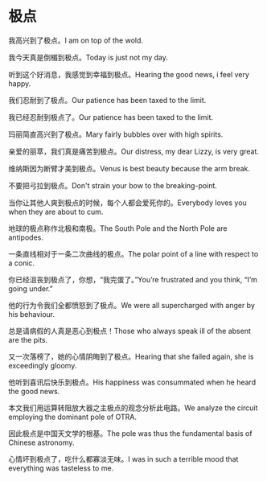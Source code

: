 # 极点

<p><span class="chinese">我高兴到了极点。</span><span class="english">I am on top of the wold.</span></p>

<p><span class="chinese">我今天真是倒楣到极点。</span><span class="english">Today is just not my day.</span></p>

<p><span class="chinese">听到这个好消息，我感觉到幸福到极点。</span><span class="english">Hearing the good news, i feel very happy.</span></p>

<p><span class="chinese">我们忍耐到了极点。</span><span class="english">Our patience has been taxed to the limit.</span></p>

<p><span class="chinese">我已经忍耐到极点了。</span><span class="english">Our patience has been taxed to the limit.</span></p>

<p><span class="chinese">玛丽简直高兴到了极点。</span><span class="english">Mary fairly bubbles over with high spirits.</span></p>

<p><span class="chinese">亲爱的丽萃，我们真是痛苦到极点。</span><span class="english">Our distress, my dear Lizzy, is very great.</span></p>

<p><span class="chinese">维纳斯因为断臂才美到极点。</span><span class="english">Venus is best beauty because the arm break.</span></p>

<p><span class="chinese">不要把弓拉到极点。</span><span class="english">Don't strain your bow to the breaking-point.</span></p>

<p><span class="chinese">当你让其他人爽到极点的时候，每个人都会爱死你的。</span><span class="english">Everybody loves you when they are about to cum.</span></p>

<p><span class="chinese">地球的极点称作北极和南极。</span><span class="english">The South Pole and the North Pole are antipodes.</span></p>

<p><span class="chinese">一条直线相对于一条二次曲线的极点。</span><span class="english">The polar point of a line with respect to a conic.</span></p>

<p><span class="chinese">你已经沮丧到极点了，你想，“我完蛋了。”</span><span class="english">You’re frustrated and you think, “I’m going under.”</span></p>

<p><span class="chinese">他的行为令我们全都愤怒到了极点。</span><span class="english">We were all supercharged with anger by his behaviour.</span></p>

<p><span class="chinese">总是请病假的人真是恶心到极点！</span><span class="english">Those who always speak ill of the absent are the pits.</span></p>

<p><span class="chinese">又一次落榜了，她的心情阴晦到了极点。</span><span class="english">Hearing that she failed again, she is exceedingly gloomy.</span></p>

<p><span class="chinese">他听到喜讯后快乐到极点。</span><span class="english">His happiness was consummated when he heard the good news.</span></p>

<p><span class="chinese">本文我们用运算转阻放大器之主极点的观念分析此电路。</span><span class="english">We analyze the circuit employing the dominant pole of OTRA.</span></p>

<p><span class="chinese">因此极点是中国天文学的根基。</span><span class="english">The pole was thus the fundamental basis of Chinese astronomy.</span></p>

<p><span class="chinese">心情坏到极点了，吃什么都寡淡无味。</span><span class="english">I was in such a terrible mood that everything was tasteless to me.</span></p>

